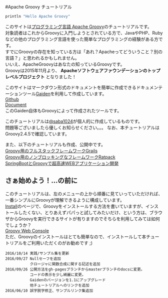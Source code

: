 #Apache Groovy チュートリアル

```groovy
println "Hello Apache Groovy"
```

このサイトは[プログラミング言語 Apache Groovy](http://www.groovy-lang.org/)のチュートリアルです。  
対象読者はこれからGroovyに入門しようとされている方で、JavaやPHP、Rubyなどの他のプログラミング言語を使った簡単なプログラミングの経験がある方です。  
すでにGroovyの存在を知っている方は「あれ？Apacheってどういうこと？別の言語？」と思われるかもしれません。  
いいえ、ApacheGroovyはあなたの知っているGroovyです。  
Groovyは2015年11月より、 **Apacheソフトウェアファウンデーションのトップレベルプロジェクト** となりました！

このサイトはマークダウン形式のドキュメントを簡単に作成できるドキュメンテーションツール[Gaiden](https://github.com/kobo/gaiden)を利用して作成しています。  
[Github](https://github.com/kobo/gaiden)  
[Document](http://kobo.github.io/gaiden/)  
このGaiden自体もGroovyによって作成されたツールです。

このチュートリアルは[@saba1024](https://twitter.com/saba1024)が個人的に作成しているものです。  
問題等ございましたら優しくお知らせください。。。
なお、本チュートリアルはGroovy2.4.5で確認しています。  

また、以下のチュートリアルも作成、公開中です。  
[Groovy用のフルスタックフレームワークGrails](http://koji-k.github.io/grails-tutorial/)  
[Groovy用のノンブロッキングなフレームワークRatpack](http://koji-k.github.io/ratpack-tutorial/)  
[SpringBootとGroovyで超高速WEBアプリケーション開発](https://koji-k.github.io/spring-boot-groovy-tutorial//)  


## さぁ始めよう！...の前に
このチュートリアルは、左のメニューの上から順番に見ていっていただければ、一番シンプルにGroovyが理解できるように構成しています。  
[Install](startup/install.html)のページで、Groovyをインストールする方法を書いていますが、インストールしたくない、とりあえずパパっと試してみたいだけ、という方は、ブラウザからGroovyを実行できるサイトが有りますのでそちらを利用してみては如何でしょうか？  
[Groovy Web Console](https://groovyconsole.appspot.com/)  
ただ、Groovyのインストールはとても簡単なので、インストールして本チュートリアルをご利用いただくのがお勧めです ;)

```
2016/10/14 実践/サンプル集を更新
2016/09/27 Nullセーフを追加
           クロージャに関数合成に関する記述を追加
2016/09/26 公開方法をgh-pagesブランチからmasterブランチのdocsに変更。
           コードの表示を少し綺麗に変更。
           Gaidenのバージョンを1.1にアップグレード
           他チュートリアルへのリンクを追加
2016/06/10 誤字脱字修正、サンプルリンク集追加
```